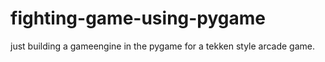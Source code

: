 # fighting-game-using-pygame
just building a gameengine in the pygame for a tekken style arcade game.
